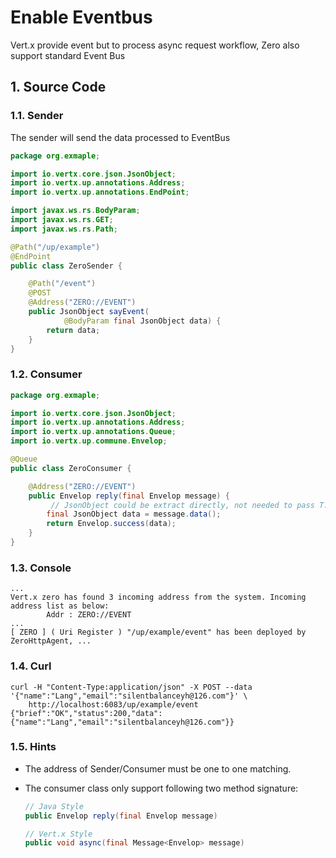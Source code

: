 # Enable Eventbus

Vert.x provide event but to process async request workflow, Zero also support standard Event Bus

## 1. Source Code

### 1.1. Sender

The sender will send the data processed to EventBus

```java
package org.exmaple;

import io.vertx.core.json.JsonObject;
import io.vertx.up.annotations.Address;
import io.vertx.up.annotations.EndPoint;

import javax.ws.rs.BodyParam;
import javax.ws.rs.GET;
import javax.ws.rs.Path;

@Path("/up/example")
@EndPoint
public class ZeroSender {

    @Path("/event")
    @POST
    @Address("ZERO://EVENT")
    public JsonObject sayEvent(
            @BodyParam final JsonObject data) {
        return data;
    }
}
```

### 1.2. Consumer

```java
package org.exmaple;

import io.vertx.core.json.JsonObject;
import io.vertx.up.annotations.Address;
import io.vertx.up.annotations.Queue;
import io.vertx.up.commune.Envelop;

@Queue
public class ZeroConsumer {

    @Address("ZERO://EVENT")
    public Envelop reply(final Envelop message) {
    	 // JsonObject could be extract directly, not needed to pass T.class
        final JsonObject data = message.data();
        return Envelop.success(data);
    }
}
```

### 1.3. Console

```
...
Vert.x zero has found 3 incoming address from the system. Incoming address list as below: 
        Addr : ZERO://EVENT
...
[ ZERO ] ( Uri Register ) "/up/example/event" has been deployed by ZeroHttpAgent, ...
```

### 1.4. Curl

```
curl -H "Content-Type:application/json" -X POST --data '{"name":"Lang","email":"silentbalanceyh@126.com"}' \
	http://localhost:6083/up/example/event
{"brief":"OK","status":200,"data":{"name":"Lang","email":"silentbalanceyh@126.com"}}
```

### 1.5. Hints

* The address of Sender/Consumer must be one to one matching.
* The consumer class only support following two method signature:

  ```java
  // Java Style
  public Envelop reply(final Envelop message)
  
  // Vert.x Style
  public void async(final Message<Envelop> message)
  ```
